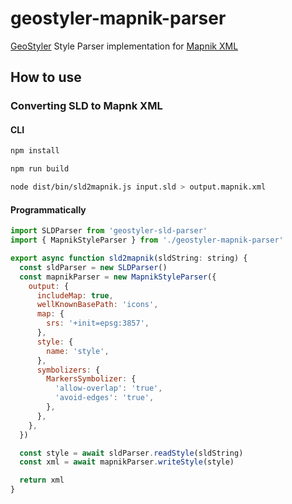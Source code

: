 # geostyler-mapnik-parser

[GeoStyler](https://github.com/terrestris/geostyler/) Style Parser implementation for [Mapnik XML](https://github.com/mapnik/mapnik/wiki/XMLConfigReference)

## How to use

### Converting SLD to Mapnk XML

#### CLI

```bash
npm install

npm run build

node dist/bin/sld2mapnik.js input.sld > output.mapnik.xml
```

#### Programmatically

```javascript
import SLDParser from 'geostyler-sld-parser'
import { MapnikStyleParser } from './geostyler-mapnik-parser'

export async function sld2mapnik(sldString: string) {
  const sldParser = new SLDParser()
  const mapnikParser = new MapnikStyleParser({
    output: {
      includeMap: true,
      wellKnownBasePath: 'icons',
      map: {
        srs: '+init=epsg:3857',
      },
      style: {
        name: 'style',
      },
      symbolizers: {
        MarkersSymbolizer: {
          'allow-overlap': 'true',
          'avoid-edges': 'true',
        },
      },
    },
  })

  const style = await sldParser.readStyle(sldString)
  const xml = await mapnikParser.writeStyle(style)

  return xml
}
```
